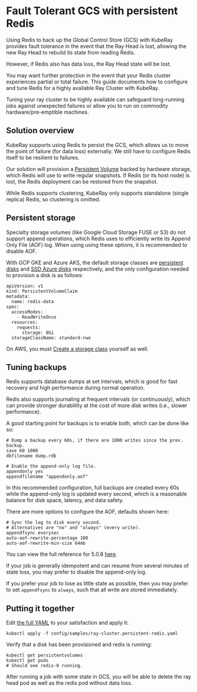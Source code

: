 # Fault Tolerant GCS with persistent Redis

Using Redis to back up the Global Control Store (GCS) with KubeRay provides
fault tolerance in the event that the Ray Head is lost, allowing the new Ray
Head to rebuild its state from reading Redis.

However, if Redis also has data loss, the Ray Head state will be lost.

You may want further protection in the event that your Redis cluster experiences
partial or total failure. This guide documents how to configure and tune Redis
for a highly available Ray Cluster with KubeRay.

Tuning your ray cluster to be highly available can safeguard long-running jobs
against unexpected failures or allow you to run on commodity
hardware/pre-emptible machines.

## Solution overview

KubeRay supports using Redis to persist the GCS, which allows us to move the
point of failure (for data loss) externally. We still have to configure Redis
itself to be resilient to failures.

Our solution will provision a [Persistent
Volume](https://kubernetes.io/docs/concepts/storage/persistent-volumes/) backed
by hardware storage, which Redis will use to write regular snapshots. If Redis
(or its host node) is lost, the Redis deployment can be restored from the
snapshot.

While Redis supports clustering, KubeRay only supports standalone (single
replica) Redis, so clustering is omitted.

## Persistent storage

Specialty storage volumes (like Google Cloud Storage FUSE or S3) do not support
append operations, which Redis uses to efficiently write its Append Only File
(AOF) log. When using using these options, it is recommended to disable AOF.

With GCP GKE and Azure AKS, the default storage classes are [persistent
disks](https://cloud.google.com/kubernetes-engine/docs/concepts/persistent-volumes)
and [SSD Azure
disks](https://learn.microsoft.com/en-us/azure/aks/azure-csi-disk-storage-provision)
respectively, and the only configuration needed to provision a disk is as
follows:

```
apiVersion: v1
kind: PersistentVolumeClaim
metadata:
  name: redis-data
spec:
  accessModes:
    - ReadWriteOnce
  resources:
    requests:
      storage: 8Gi
  storageClassName: standard-rwo
```

On AWS, you must [Create a storage
class](https://docs.aws.amazon.com/eks/latest/userguide/create-storage-class.html)
yourself as well.

## Tuning backups

Redis supports database dumps at set intervals, which is good for fast recovery
and high performance during normal operation.

Redis also supports journaling at frequent intervals (or continuously), which
can provide stronger durabililty at the cost of more disk writes (i.e., slower
performance).

A good starting point for backups is to enable both, which can be done like so:

```
# Dump a backup every 60s, if there are 1000 writes since the prev. backup.
save 60 1000
dbfilename dump.rdb

# Enable the append-only log file.
appendonly yes
appendfilename "appendonly.aof"

```

In this recommended configuration, full backups are created every 60s while the
append-only log is updated every second, which is a reasonable balance for disk
space, latency, and data safety.

There are more options to configure the AOF, defaults shown here:

```
# Sync the log to disk every second.
# Alternatives are "no" and "always" (every write).
appendfsync everysec
auto-aof-rewrite-percentage 100
auto-aof-rewrite-min-size 64mb
```

You can view the full reference for 5.0.8
[here](https://raw.githubusercontent.com/redis/redis/refs/tags/7.4.0/redis.conf).


If your job is generally idempotent and can resume from several minutes of state
loss, you may prefer to disable the append-only log.

If you prefer your job to lose as little state as possible, then you may prefer
to set `appendfsync` to `always`, such that all write are stored immediately.

## Putting it together

Edit [the full YAML](../../config/samples/ray-cluster.persistent-redis.yaml) to
your satisfaction and apply it:

```
kubectl apply -f config/samples/ray-cluster.persistent-redis.yaml
```

Verify that a disk has been provisioned and redis is running:

```
kubectl get persistentvolumes
kubectl get pods
# Should see redis-0 running.
```

After running a job with some state in GCS, you will be able to delete the ray
head pod as well as the redis pod without data loss.
